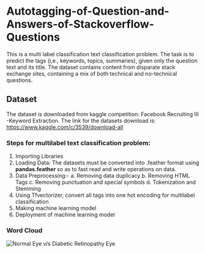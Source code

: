 # Autotagging-of-Question-and-Answers-of-Stackoverflow-Questions
This is a multi label classification text classification problem. The task is to predict the tags (i,e., keywords, topics, summaries), given only the question text and its title. The dataset contains content from disparate stack exchange sites, containing a mix of both technical and no-technical questions.

## Dataset
The dataset is downloaded from kaggle competition: Facebook Recruiting III -Keyword Extraction. 
The link for the datasets download is: https://www.kaggle.com/c/3539/download-all

### Steps for multilabel text classification problem:
1. Importing Libraries
2. Loading Data: The datasets must be converted into .feather format using <b> pandas.feather </b> so as to fast read and write operations on data.
3. Data Preprocessing:-
  a. Removing data duplicacy
  b. Removing HTML Tags
  c. Removing punctuation and special symbols
  d. Tokenization and Stemming
4. Using Tfvectorizer, convert all tags into one hot encoding for multilabel classification
5. Making machine learning model
6. Deployment of machine learning model

### Word Cloud
![Normal Eye v/s Diabetic Retinopathy Eye](/Images/img0.PNG)
